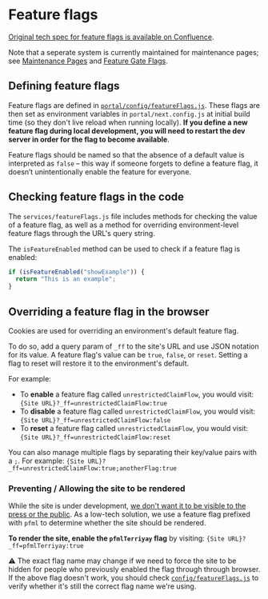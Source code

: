 # Feature flags

[Original tech spec for feature flags is available on Confluence](https://lwd.atlassian.net/wiki/x/4oAPD). 

Note that a seperate system is currently maintained for maintenance pages; see [Maintenance Pages](./maintenance-pages.md) and [Feature Gate Flags](../../feature_flags/).

## Defining feature flags

Feature flags are defined in [`portal/config/featureFlags.js`](../../portal/config/featureFlags.js). These flags are then set as environment variables in `portal/next.config.js` at initial build time (so they don't live reload when running locally). **If you define a new feature flag during local development, you will need to restart the dev server in order for the flag to become available**.

Feature flags should be named so that the absence of a default value is interpreted as `false` – this way if someone forgets to define a feature flag, it doesn’t unintentionally enable the feature for everyone.

## Checking feature flags in the code

The `services/featureFlags.js` file includes methods for checking the value of a feature flag, as well as a method for overriding environment-level feature flags through the URL's query string.

The `isFeatureEnabled` method can be used to check if a feature flag is enabled:

```js
if (isFeatureEnabled("showExample")) {
  return "This is an example";
}
```

## Overriding a feature flag in the browser

Cookies are used for overriding an environment's default feature flag.

To do so, add a query param of `_ff` to the site's URL and use JSON notation for its value. A feature flag's value can be `true`, `false`, or `reset`. Setting a flag to reset will restore it to the environment's default.

For example:

- To **enable** a feature flag called `unrestrictedClaimFlow`, you would visit:
  `{Site URL}?_ff=unrestrictedClaimFlow:true`
- To **disable** a feature flag called `unrestrictedClaimFlow`, you would visit:
  `{Site URL}?_ff=unrestrictedClaimFlow:false`
- To **reset** a feature flag called `unrestrictedClaimFlow`, you would visit:
  `{Site URL}?_ff=unrestrictedClaimFlow:reset`

You can also manage multiple flags by separating their key/value pairs with a `;`. For example:
`{Site URL}?_ff=unrestrictedClaimFlow:true;anotherFlag:true`

### Preventing / Allowing the site to be rendered

While the site is under development, [we don't want it to be visible to the press or the public](https://lwd.atlassian.net/browse/CP-459). As a low-tech solution, we use a feature flag prefixed with `pfml` to determine whether the site should be rendered.

**To render the site, enable the `pfmlTerriyay` flag** by visiting: `{Site URL}?_ff=pfmlTerriyay:true`

⚠️ The exact flag name may change if we need to force the site to be hidden for people who previously enabled the flag through through browser. If the above flag doesn't work, you should check [`config/featureFlags.js`](../../portal/config/featureFlags.js) to verify whether it's still the correct flag name we're using.
